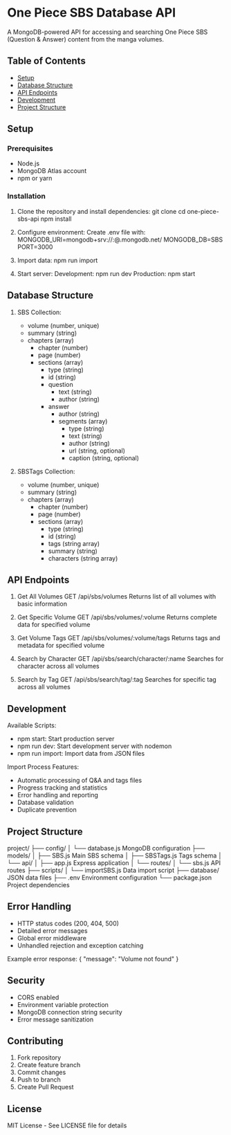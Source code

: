 # One Piece SBS Database API

A MongoDB-powered API for accessing and searching One Piece SBS (Question & Answer) content from the manga volumes.

## Table of Contents

- [Setup](#setup)
- [Database Structure](#database-structure)
- [API Endpoints](#api-endpoints)
- [Development](#development)
- [Project Structure](#project-structure)

## Setup

### Prerequisites

- Node.js
- MongoDB Atlas account
- npm or yarn

### Installation

1. Clone the repository and install dependencies:
   git clone <repository-url>
   cd one-piece-sbs-api
   npm install

2. Configure environment:
   Create .env file with:
   MONGODB_URI=mongodb+srv://<username>:<password>@<cluster>.mongodb.net/
   MONGODB_DB=SBS
   PORT=3000

3. Import data:
   npm run import

4. Start server:
   Development: npm run dev
   Production: npm start

## Database Structure

1. SBS Collection:

   - volume (number, unique)
   - summary (string)
   - chapters (array)
     - chapter (number)
     - page (number)
     - sections (array)
       - type (string)
       - id (string)
       - question
         - text (string)
         - author (string)
       - answer
         - author (string)
         - segments (array)
           - type (string)
           - text (string)
           - author (string)
           - url (string, optional)
           - caption (string, optional)

2. SBSTags Collection:
   - volume (number, unique)
   - summary (string)
   - chapters (array)
     - chapter (number)
     - page (number)
     - sections (array)
       - type (string)
       - id (string)
       - tags (string array)
       - summary (string)
       - characters (string array)

## API Endpoints

1. Get All Volumes
   GET /api/sbs/volumes
   Returns list of all volumes with basic information

2. Get Specific Volume
   GET /api/sbs/volumes/:volume
   Returns complete data for specified volume

3. Get Volume Tags
   GET /api/sbs/volumes/:volume/tags
   Returns tags and metadata for specified volume

4. Search by Character
   GET /api/sbs/search/character/:name
   Searches for character across all volumes

5. Search by Tag
   GET /api/sbs/search/tag/:tag
   Searches for specific tag across all volumes

## Development

Available Scripts:

- npm start: Start production server
- npm run dev: Start development server with nodemon
- npm run import: Import data from JSON files

Import Process Features:

- Automatic processing of Q&A and tags files
- Progress tracking and statistics
- Error handling and reporting
- Database validation
- Duplicate prevention

## Project Structure

project/
├── config/
│ └── database.js MongoDB configuration
├── models/
│ ├── SBS.js Main SBS schema
│ ├── SBSTags.js Tags schema
│ └── api/
│ ├── app.js Express application
│ └── routes/
│ └── sbs.js API routes
├── scripts/
│ └── importSBS.js Data import script
├── database/ JSON data files
├── .env Environment configuration
└── package.json Project dependencies

## Error Handling

- HTTP status codes (200, 404, 500)
- Detailed error messages
- Global error middleware
- Unhandled rejection and exception catching

Example error response:
{
"message": "Volume not found"
}

## Security

- CORS enabled
- Environment variable protection
- MongoDB connection string security
- Error message sanitization

## Contributing

1. Fork repository
2. Create feature branch
3. Commit changes
4. Push to branch
5. Create Pull Request

## License

MIT License - See LICENSE file for details
